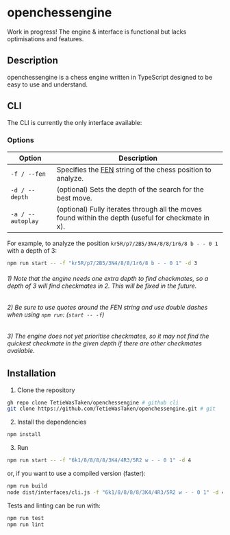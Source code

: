 # openchessengine

Work in progress! The engine & interface is functional but lacks optimisations and features.

## Description

openchessengine is a chess engine written in TypeScript designed to be easy to use and understand.

## CLI

The CLI is currently the only interface available:

### Options

| Option            | Description                                                                                                                  |
| ----------------- | ---------------------------------------------------------------------------------------------------------------------------- |
| `-f / --fen`      | Specifies the [FEN](https://en.wikipedia.org/wiki/Forsyth%E2%80%93Edwards_Notation) string of the chess position to analyze. |
| `-d / --depth`    | (optional) Sets the depth of the search for the best move.                                                                   |
| `-a / --autoplay` | (optional) Fully iterates through all the moves found within the depth (useful for checkmate in x).                          |

For example, to analyze the position `kr5R/p7/2B5/3N4/8/8/1r6/8 b - - 0 1` with a depth of 3:

```bash
npm run start -- -f "kr5R/p7/2B5/3N4/8/8/1r6/8 b - - 0 1" -d 3
```

###### 1) Note that the engine needs one extra depth to find checkmates, so a depth of 3 will find checkmates in 2. This will be fixed in the future.

###### 2) Be sure to use quotes around the FEN string and use double dashes when using `npm run`: (`start -- -f`)

###### 3) The engine does not yet prioritise checkmates, so it may not find the quickest checkmate in the given depth if there are other checkmates available.

## Installation

1. Clone the repository

```bash
gh repo clone TetieWasTaken/openchessengine # github cli
git clone https://github.com/TetieWasTaken/openchessengine.git # git
```

2. Install the dependencies

```bash
npm install
```

3. Run

```bash
npm run start -- -f "6k1/8/8/8/8/3K4/4R3/5R2 w - - 0 1" -d 4
```

or, if you want to use a compiled version (faster):

```bash
npm run build
node dist/interfaces/cli.js -f "6k1/8/8/8/8/3K4/4R3/5R2 w - - 0 1" -d 4
```

Tests and linting can be run with:

```bash
npm run test
npm run lint
```
